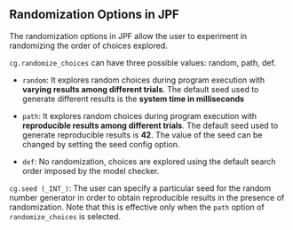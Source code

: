 ## Randomization Options in JPF ##

The randomization options in JPF allow the user to experiment in randomizing the order of choices explored. 

`cg.randomize_choices` can have three possible values: random, path, def.

 * `random`: It explores random choices during program execution with **varying results among different trials**. The default seed used to generate different results is the **system time in milliseconds**

 * `path`: It explores random choices during program execution with **reproducible results among different trials**. The default seed used to generate reproducible results is **42**. The value of the seed can be changed by setting the seed config option.

 * `def`: No randomization, choices are explored using the default search order imposed by the model checker. 

`cg.seed (_INT_)`: The user can specify a particular seed for the random number generator in order to obtain reproducible results in the presence of randomization. Note that this is effective only when the `path` option of `randomize_choices` is selected. 
